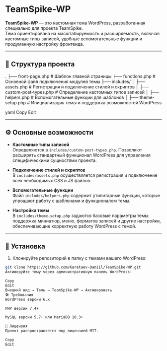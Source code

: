 # TeamSpike-WP

**TeamSpike-WP** — это кастомная тема WordPress, разработанная специально для проекта TeamSpike.  
Тема ориентирована на масштабируемость и расширяемость, включая кастомные типы записей, удобные вспомогательные функции и продуманную настройку фронтенда.

---

## 📁 Структура проекта

.
├── front-page.php # Шаблон главной страницы
├── functions.php # Основной файл подключения модулей темы
├── includes/
│ ├── assets.php # Регистрация и подключение стилей и скриптов
│ ├── custom-post-types.php # Определение кастомных типов записей
│ ├── helpers.php # Вспомогательные функции для шаблонов
│ ├── theme-setup.php # Инициализация темы и поддержка возможностей WordPress

yaml
Copy
Edit

---

## ⚙️ Основные возможности

- **Кастомные типы записей**  
  Определяются в `includes/custom-post-types.php`. Позволяют расширять стандартный функционал WordPress для управления специфическими сущностями проекта.

- **Подключение стилей и скриптов**  
  В `includes/assets.php` осуществляется регистрация и подключение всех необходимых CSS и JS файлов.

- **Вспомогательные функции**  
  Файл `includes/helpers.php` содержит утилитарные функции, которые упрощают работу с шаблонами и функционалом темы.

- **Настройка темы**  
  В `includes/theme-setup.php` задаются базовые параметры темы: поддержка миниатюр, меню, форматов записей и другие настройки, обеспечивающие корректную работу WordPress с темой.

---

## 🚀 Установка

1. Клонируйте репозиторий в папку с темами вашего WordPress:

```bash
git clone https://github.com/Karataev-Daniil/TeamSpike-WP.git
Активируйте тему через административную панель WordPress:

Copy
Edit
Внешний вид → Темы → TeamSpike-WP → Активировать
🛠 Требования
WordPress версии 6.x

PHP версии 7.4+

MySQL версии 5.7+ или MariaDB 10.3+

📄 Лицензия
Проект распространяется под лицензией MIT.

Copy
Edit
